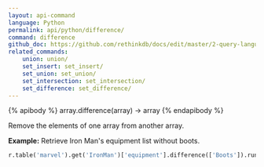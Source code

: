 ```yaml
---
layout: api-command 
language: Python
permalink: api/python/difference/
command: difference 
github_doc: https://github.com/rethinkdb/docs/edit/master/2-query-language/api/python/document-manipulation/difference.md
related_commands:
    union: union/
    set_insert: set_insert/
    set_union: set_union/
    set_intersection: set_intersection/
    set_difference: set_difference/
---
```


{% apibody %}
array.difference(array) → array
{% endapibody %}

Remove the elements of one array from another array.

__Example:__ Retrieve Iron Man's equipment list without boots.

```py
r.table('marvel').get('IronMan')['equipment'].difference(['Boots']).run(conn)
```


